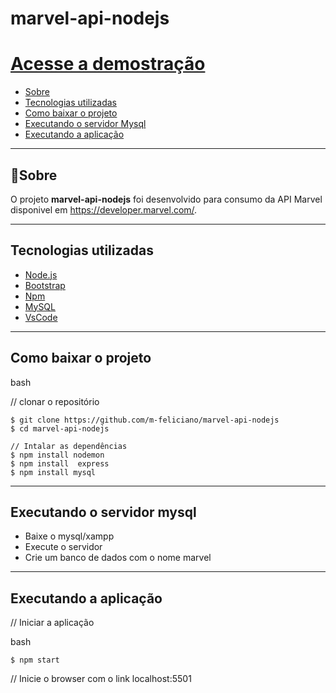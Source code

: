 # marvel-api-nodejs 

<h1>
    <a href="http://minhaprimeiraapi.webhop.me"> Acesse a demostração</a>
</h1>

- [Sobre](#-Sobre)
- [Tecnologias utilizadas](#-Tecnologias-utilizadas)
- [Como baixar o projeto](#-Como-baixar-o-projeto)
- [Executando o servidor Mysql](#-Executando-o-servidor-mysql)
- [Executando a aplicação](#-Executando-a-aplicação)

---

## 📝Sobre

O projeto **marvel-api-nodejs** foi desenvolvido para consumo da API Marvel disponivel em https://developer.marvel.com/. 

---

## Tecnologias utilizadas

-   [Node.js](https://nodejs.org/en/)
-   [Bootstrap](https://getbootstrap.com/)
-   [Npm](https://www.npmjs.com/)
-   [MySQL](https://www.mysql.com/)
-   [VsCode](https://code.visualstudio.com/)

---

## Como baixar o projeto

bash

// clonar o repositório

    
    $ git clone https://github.com/m-feliciano/marvel-api-nodejs
    $ cd marvel-api-nodejs

    // Intalar as dependências
    $ npm install nodemon
    $ npm install  express
    $ npm install mysql


---

## Executando o servidor mysql

- Baixe o mysql/xampp
- Execute o servidor 
- Crie um banco de dados com o nome marvel

---

## Executando a aplicação
// Iniciar a aplicação


bash
    
    
    $ npm start


// Inicie o browser com o link localhost:5501